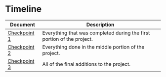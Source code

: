 # Timeline

| Document | Description |
| --- | --- |
| [Checkpoint 1](checkpoint_1.md) | Everything that was completed during the first portion of the project. |
| [Checkpoint 2](checkpoint_2.md) | Everything done in the middle portion of the project. |
| [Checkpoint 3](checkpoint_3.md) | All of the final additions to the project. |
